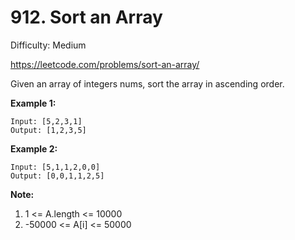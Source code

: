 # 912. Sort an Array

Difficulty: Medium

https://leetcode.com/problems/sort-an-array/

Given an array of integers nums, sort the array in ascending order.


**Example 1:**
```
Input: [5,2,3,1]
Output: [1,2,3,5]
```

**Example 2:**
```
Input: [5,1,1,2,0,0]
Output: [0,0,1,1,2,5]
```

**Note:**

1. 1 <= A.length <= 10000
2. -50000 <= A[i] <= 50000
